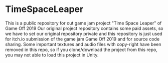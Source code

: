 # TimeSpaceLeaper
This is a public repository for out game jam project "Time Space Leaper" of Game Off 2019
Our original project repository contains some paid assets, so we have to set our original repository private and this repository is just used for itch.io submission of the game jam Game Off 2019 and for source code sharing. Some important textures and audio files with copy-right have been removed in this repo, so if you clone/download the project from this repo, you may not able to load this project in Unity.
